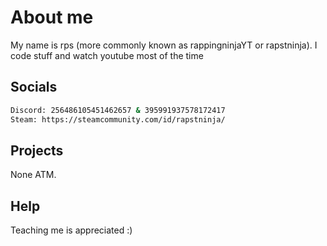 # About me

My name is rps (more commonly known as rappingninjaYT or rapstninja). I code stuff and watch youtube most of the time

## Socials

```bash
Discord: 256486105451462657 & 395991937578172417
Steam: https://steamcommunity.com/id/rapstninja/
```

## Projects
None ATM.

## Help
Teaching me is appreciated :)
